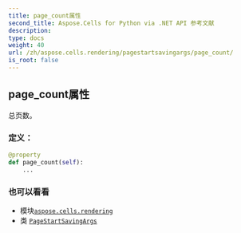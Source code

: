 ```yaml
---
title: page_count属性
second_title: Aspose.Cells for Python via .NET API 参考文献
description:
type: docs
weight: 40
url: /zh/aspose.cells.rendering/pagestartsavingargs/page_count/
is_root: false
---
```

## page_count属性

总页数。
### 定义：
```python
@property
def page_count(self):
    ...
```

### 也可以看看
* 模块[`aspose.cells.rendering`](../../)
* 类 [`PageStartSavingArgs`](/cells/python-net/zh/aspose.cells.rendering/pagestartsavingargs)
